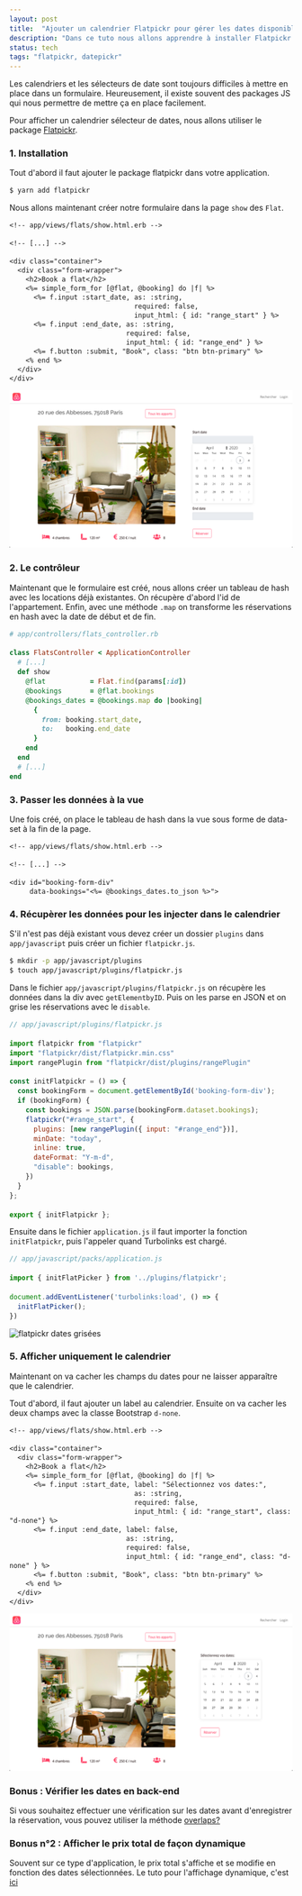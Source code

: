 ```yaml
---
layout: post
title:  "Ajouter un calendrier Flatpickr pour gérer les dates disponibles"
description: "Dans ce tuto nous allons apprendre à installer Flatpickr dans une application Rails et à gérer les dates disponibles."
status: tech
tags: "flatpickr, datepickr"
---
```


Les calendriers et les sélecteurs de date sont toujours difficiles à mettre en place dans un formulaire. Heureusement, il existe souvent des packages JS qui nous permettre de mettre ça en place facilement.

Pour afficher un calendrier sélecteur de dates, nous allons utiliser le package <a href="https://flatpickr.js.org" class= "underlined" target="_blank">Flatpickr</a>.

### 1. Installation

Tout d'abord il faut ajouter le package flatpickr dans votre application.

```sh
$ yarn add flatpickr
```

Nous allons maintenant créer notre formulaire dans la page `show` des `Flat`.

```erb
<!-- app/views/flats/show.html.erb -->

<!-- [...] -->

<div class="container">
  <div class="form-wrapper">
    <h2>Book a flat</h2>
    <%= simple_form_for [@flat, @booking] do |f| %>
      <%= f.input :start_date, as: :string,
                               required: false,
                               input_html: { id: "range_start" } %>
      <%= f.input :end_date, as: :string,
                             required: false,
                             input_html: { id: "range_end" } %>
      <%= f.button :submit, "Book", class: "btn btn-primary" %>
    <% end %>
  </div>
</div>
```

<img src="/images/posts/flatpickr/flatpickr-avec-input.png"
     class="image"
     alt="calendrier flatpickr">

### 2. Le contrôleur

Maintenant que le formulaire est créé, nous allons créer un tableau de hash avec les locations déjà existantes. On récupère d'abord l'id de l'appartement. Enfin, avec une méthode `.map` on transforme les réservations en hash avec la date de début et de fin.


```ruby
# app/controllers/flats_controller.rb

class FlatsController < ApplicationController
  # [...]
  def show
    @flat           = Flat.find(params[:id])
    @bookings       = @flat.bookings
    @bookings_dates = @bookings.map do |booking|
      {
        from: booking.start_date,
        to:   booking.end_date
      }
    end
  end
  # [...]
end
```

### 3. Passer les données à la vue

Une fois créé, on place le tableau de hash dans la vue sous forme de data-set à la fin de la page.

```erb
<!-- app/views/flats/show.html.erb -->

<!-- [...] -->

<div id="booking-form-div"
     data-bookings="<%= @bookings_dates.to_json %>">
```

### 4. Récupèrer les données pour les injecter dans le calendrier

S'il n'est pas déjà existant vous devez créer un dossier `plugins` dans `app/javascript` puis créer un fichier `flatpickr.js`.

```sh
$ mkdir -p app/javascript/plugins
$ touch app/javascript/plugins/flatpickr.js
```

Dans le fichier `app/javascript/plugins/flatpickr.js` on récupère les données dans la div avec `getElementbyID`. Puis on les parse en JSON et on grise les réservations avec le `disable`.

```js
// app/javascript/plugins/flatpickr.js

import flatpickr from "flatpickr"
import "flatpickr/dist/flatpickr.min.css"
import rangePlugin from "flatpickr/dist/plugins/rangePlugin"

const initFlatpickr = () => {
  const bookingForm = document.getElementById('booking-form-div');
  if (bookingForm) {
    const bookings = JSON.parse(bookingForm.dataset.bookings);
    flatpickr("#range_start", {
      plugins: [new rangePlugin({ input: "#range_end"})],
      minDate: "today",
      inline: true,
      dateFormat: "Y-m-d",
      "disable": bookings,
    })
  }
};

export { initFlatpickr };
```

Ensuite dans le fichier `application.js` il faut importer la fonction `initFlatpickr`, puis l'appeler quand Turbolinks est chargé.

```js
// app/javascript/packs/application.js

import { initFlatPicker } from '../plugins/flatpickr';

document.addEventListener('turbolinks:load', () => {
  initFlatPicker();
})
```

<img src="/images/posts/flatpickr/gif-flatpickr-disable.gif"
     class="image"
     alt="flatpickr dates grisées">


### 5. Afficher uniquement le calendrier

Maintenant on va cacher les champs du dates pour ne laisser apparaître que le calendrier.

Tout d'abord, il faut ajouter un label au calendrier. Ensuite on va cacher les deux champs avec la classe Bootstrap `d-none`.

```erb
<!-- app/views/flats/show.html.erb -->

<div class="container">
  <div class="form-wrapper">
    <h2>Book a flat</h2>
    <%= simple_form_for [@flat, @booking] do |f| %>
      <%= f.input :start_date, label: "Sélectionnez vos dates:",
                               as: :string,
                               required: false,
                               input_html: { id: "range_start", class: "d-none"} %>
      <%= f.input :end_date, label: false,
                             as: :string,
                             required: false,
                             input_html: { id: "range_end", class: "d-none" } %>
      <%= f.button :submit, "Book", class: "btn btn-primary" %>
    <% end %>
  </div>
</div>
```

<img src="/images/posts/flatpickr/flatpickr-sans-input.png"
     class="image"
     alt="calendrier flatpickr">

### Bonus : Vérifier les dates en back-end

Si vous souhaitez effectuer une vérification sur les dates avant d'enregistrer la réservation, vous pouvez utiliser la méthode <a href="https://apidock.com/rails/Range/overlaps%3F" class="underlined" target="_blank">overlaps?</a>

### Bonus n°2 : Afficher le prix total de façon dynamique

Souvent sur ce type d'application, le prix total s'affiche et se modifie en fonction des dates sélectionnées. Le tuto pour l'affichage dynamique, c'est <a href="/2020/03/31/dynamic-element.html" class="underlined">ici</a>
